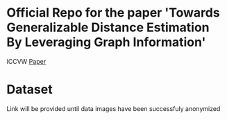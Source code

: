 # Official Repo for the paper 'Towards Generalizable Distance Estimation By Leveraging Graph Information'

ICCVW <a href='http://openaccess.thecvf.com/content_ICCVW_2019/html/PreReg/Cava_Towards_Generalizable_Distance_Estimation_By_Leveraging_Graph_Information_ICCVW_2019_paper.html'>Paper</a>

# Dataset
Link will be provided until data images have been successfuly anonymized
